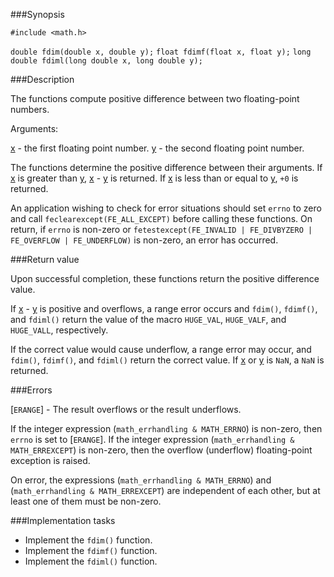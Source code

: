 ###Synopsis

`#include <math.h>`

`double fdim(double x, double y);`
`float fdimf(float x, float y);`
`long double fdiml(long double x, long double y);`

###Description

The functions compute positive difference between two floating-point numbers.

Arguments:

<u>x</u> - the first floating point number.
<u>y</u> - the second floating point number.

The functions determine the positive difference between their arguments. If <u>x</u> is greater than <u>y</u>, <u>x</u> - <u>y</u> is returned. If <u>x</u> is less than or equal to <u>y</u>, `+0` is returned.

An application wishing to check for error situations should set `errno` to zero and call `feclearexcept(FE_ALL_EXCEPT)` before calling these functions. On return, if `errno` is non-zero or `fetestexcept(FE_INVALID | FE_DIVBYZERO | FE_OVERFLOW | FE_UNDERFLOW)` is non-zero, an error has occurred.
 
###Return value

Upon successful completion, these functions return the positive difference value.

If <u>x</u> - <u>y</u> is positive and overflows, a range error occurs and `fdim()`, `fdimf()`, and `fdiml()` return the value of the macro `HUGE_VAL`, `HUGE_VALF`, and `HUGE_VALL`, respectively.

If the correct value would cause underflow, a range error may occur, and `fdim()`, `fdimf()`, and `fdiml()` return the correct value.
If <u>x</u> or <u>y</u> is `NaN`, a `NaN` is returned.

###Errors

[`ERANGE`] - The result overflows or the result underflows.

If the integer expression (`math_errhandling & MATH_ERRNO`) is non-zero, then `errno` is set to [`ERANGE`]. If the integer expression (`math_errhandling & MATH_ERREXCEPT`) is non-zero, then the overflow (underflow) floating-point exception is raised.

On error, the expressions (`math_errhandling & MATH_ERRNO`) and (`math_errhandling & MATH_ERREXCEPT`) are independent of each other, but at least one of them must be non-zero.

###Implementation tasks

 * Implement the `fdim()` function.
 * Implement the `fdimf()` function.
 * Implement the `fdiml()` function.